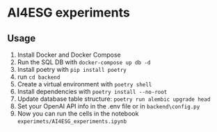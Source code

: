 # AI4ESG experiments

## Usage

1. Install Docker and Docker Compose
2. Run the SQL DB with `docker-compose up db -d`
3. Install poetry with `pip install poetry`
4. run `cd backend`
5. Create a virtual environment with `poetry shell`
6. Install dependencies with `poetry install --no-root`
7. Update database table structure: `poetry run alembic upgrade head`
8. Set your OpenAI API info in the .env file or in `backend\config.py`
9. Now you can run the cells in the notebook `experimets/AI4ESG_experiments.ipynb`